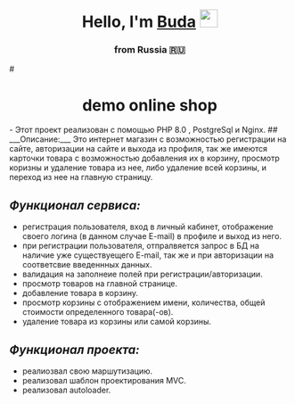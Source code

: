 <h1 align="center">Hello, I'm <a href="https://t.me/Buda333" target="_blank">Buda</a> 
<img src="https://github.com/blackcater/blackcater/raw/main/images/Hi.gif" height="32"/></h1>
<h3 align="center">from Russia 🇷🇺</h3>
# <h1 align="center">demo online shop</h1>
- Этот проект реализован с помощью PHP 8.0 , PostgreSql и Nginx.
## ___Описание:___
Это интернет магазин с возможностью регистрации на сайте, авторизации на сайте и выхода из профиля, так же имеются карточки товара с возможностью добавления их в корзину, просмотр коризны и удаление товара из нее, либо удаление всей корзины, и переход из нее на главную страницу.

## ___Функционал сервиса:___
- регистрация пользователя, вход в личный кабинет, отображение своего логина (в данном случае E-mail) в профиле и выход из него.
- при регистрации пользователя, отпралвяется запрос в БД на наличие уже существуещего E-mail, так же и при авторизации на соответсвие введеннных данных.
- валидация на заполнеие полей при регистрации/авторизации.
- просмотр товаров на главной странице.
- добавление товара в корзину.
- просмотр корзины с отображением имени, количества, общей стоимости определенного товара(-ов).
- удаление товара из корзины или самой корзины.

## ___Функционал проекта:___

- реалиозвал свою маршутизацию.
- реализовал шаблон проектирования MVC.
- реализовал autoloader.
